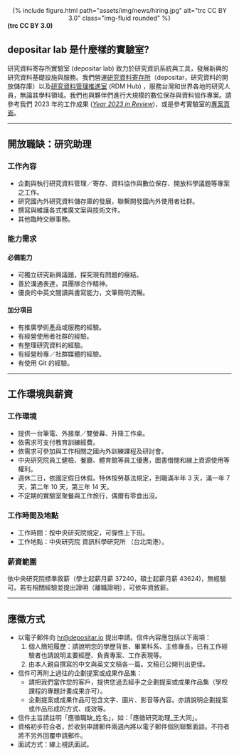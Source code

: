 <center>
<div class="row">
    <div class="col-sm mt-3 mt-md-0">
        {% include figure.html path="assets/img/news/hiring.jpg" alt="trc CC BY 3.0" class="img-fluid rounded" %}
    </div>
</div>
</center>
<div class="caption">
    <b>(trc CC BY 3.0)</b>
</div>


## depositar lab 是什麼樣的實驗室?

研究資料寄存所實驗室 (depositar lab) 致力於研究資訊系統與工具，發展新興的研究資料基礎設施與服務。我們營運[研究資料寄存所](https://data.depositar.io/)（depositar，研究資料的開放儲存庫）以及[研究資料管理推進室](https://data.depositar.io/) (RDM Hub) ，服務台灣和世界各地的研究人員，無論其學科領域。我們也與夥伴們進行大規模的數位保存與資料協作專案。請參考我們 2023 年的工作成果 (_[Year 2023 in Review](https://lab.depositar.io/zh-tw/news/240501_1/)_)，或是參考實驗室的[專案頁面](https://lab.depositar.io/zh-tw/projects/)。

---

## 開放職缺：研究助理

### 工作內容

- 企劃與執行研究資料管理／寄存、資料協作與數位保存、開放科學議題等專案之工作。
- 研究國內外研究資料儲存庫的發展，聯繫開發國內外使用者社群。
- 撰寫與維護各式推廣文案與技術文件。
- 其他臨時交辦事務。

### 能力需求

#### 必備能力
- 可獨立研究新興議題，探究現有問題的癥結。
- 善於溝通表達，具團隊合作精神。
- 優良的中英文閱讀與書寫能力，文筆簡明流暢。

#### 加分項目
- 有推廣學術產品或服務的經驗。
- 有經營使用者社群的經驗。
- 有整理研究資料的經驗。
- 有經營粉專／社群媒體的經驗。
- 有使用 Git 的經驗。

---

## 工作環境與薪資

### 工作環境

* 提供一台筆電、外接單／雙螢幕、升降工作桌。
* 依需求可支付教育訓練經費。
* 依需求可參加與工作相關之國內外訓練課程及研討會。
* 中央研究院員工健檢、餐廳、體育館等員工優惠，圖書借閱和線上資源使用等權利。
* 週休二日，依國定假日休假。特休按勞基法規定，到職滿半年 3 天，滿一年 7 天，第二年 10 天，第三年 14 天。
* 不定期的實驗室聚餐與工作旅行，偶爾有零食出沒。


### 工作時間及地點
* 工作時間：按中央研究院規定，可彈性上下班。
* 工作地點：中央研究院 資訊科學研究所 （台北南港）。


### 薪資範圍

依中央研究院標準敘薪（學士起薪月薪 37240，碩士起薪月薪 43624)，無經驗可。若有相關經驗並提出證明（離職證明），可依年資敘薪。

---

## 應徵方式

- 以電子郵件向 [hr@depositar.io](mailto:hr@depositar.io) 提出申請。信件內容應包括以下兩項：
    1. 個人簡短履歷：請說明您的學歷背景、畢業科系、主修專長，已有工作經驗者也請說明主要經歷、負責專案、工作表現等。
    2. 由本人親自撰寫的中文與英文文稿各一篇。文稿已公開刊出更佳。
- 信件可再附上過往的企劃提案或成果作品集：
    - 請把我們當作您的客戶，提供您過去經手之企劃提案或成果作品集（學校課程的專題計畫成果亦可）。
    - 企劃提案或成果作品可包含文字、圖片、影音等內容。亦請說明企劃提案或作品形成的方式、成效等。
- 信件主旨請註明「應徵職缺_姓名」，如：「應徵研究助理_王大同」。
- 資格初步符合者，於收到申請郵件兩週內將以電子郵件個別聯繫面談。不符者將不另外回覆申請郵件。
- 面試方式：線上視訊面試。
